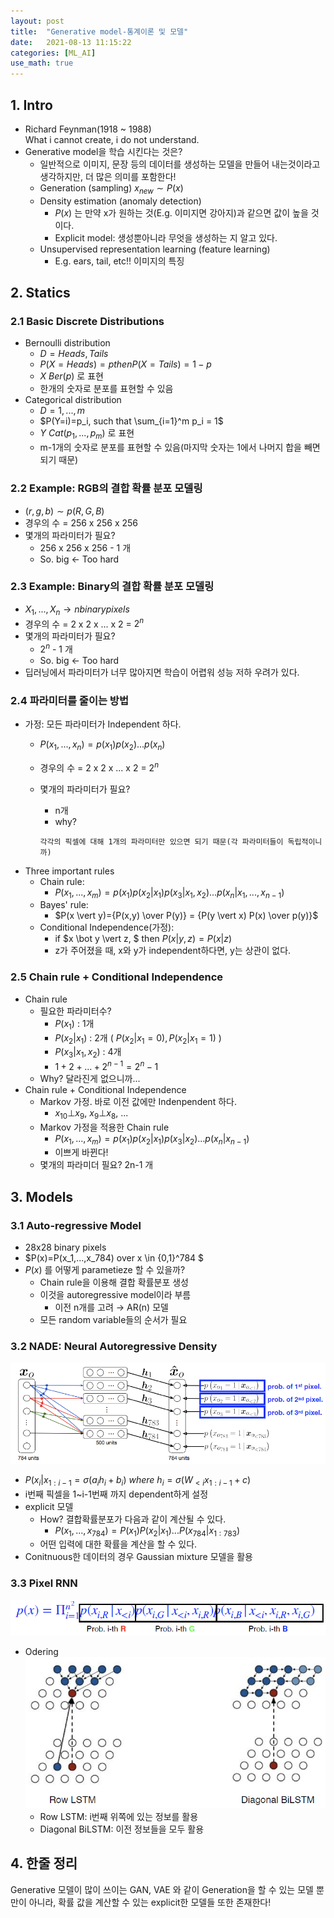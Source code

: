 ```yaml
---
layout: post
title:  "Generative model-통계이론 및 모델"
date:   2021-08-13 11:15:22
categories: [ML_AI]
use_math: true
---
```


## 1. Intro
* Richard Feynman(1918 ~ 1988)  
 What i cannot create, i do not understand.
* Generative model을 학습 시킨다는 것은?  
    * 일반적으로 이미지, 문장 등의 데이터를 생성하는 모델을 만들어 내는것이라고 생각하지만, 더 많은 의미를 포함한다!  
    * Generation (sampling) $x_{new} \sim P(x)$
    * Density estimation (anomaly detection)
        * $P(x)$ 는 만약 x가 원하는 것(E.g. 이미지면 강아지)과 같으면 값이 높을 것이다.
        * Explicit model: 생성뿐아니라 무엇을 생성하는 지 알고 있다.
    * Unsupervised representation learning (feature learning)
        * E.g. ears, tail, etc!! 이미지의 특징

## 2. Statics
### 2.1 Basic Discrete Distributions
* Bernoulli distribution
    * $D = {Heads, Tails}$
    * $P(X=Heads)=p then P(X=Tails)=1-p$
    * $X ~ Ber(p)$ 로 표현
    * 한개의 숫자로 분포를 표현할 수 있음
* Categorical distribution
    * $D = {1,..., m}$
    * $P(Y=i)=p_i, such that \sum_{i=1}^m p_i = 1$
    * $Y~Cat(p_1, ..., p_m)$ 로 표현
    * m-1개의 숫자로 분포를 표현할 수 있음(마지막 숫자는 1에서 나머지 합을 빼면 되기 때문)

### 2.2 Example: RGB의 결합 확률 분포 모델링
* $(r, g, b) \sim p(R,G,B)$
* 경우의 수 = 256 x 256 x 256
* 몇개의 파라미터가 필요?
    * 256 x 256 x 256 - 1 개
    * So. big $\leftarrow$ Too hard

### 2.3 Example: Binary의 결합 확률 분포 모델링
* $X_1,...,X_n \rightarrow n binary pixels$
* 경우의 수 = 2 x 2 x ... x 2 = $2^n$
* 몇개의 파라미터가 필요?
    * $2^n$ - 1 개
    * So. big $\leftarrow$ Too hard
* 딥러닝에서 파라미터가 너무 많아지면 학습이 어렵워 성능 저하 우려가 있다.

### 2.4 파라미터를 줄이는 방법
* 가정: 모든 파라미터가 Independent 하다.
    * $P(x_1,...,x_n) = p(x_1)p(x_2)...p(x_n)$
    * 경우의 수 = 2 x 2 x ... x 2 = $2^n$
    * 몇개의 파라미터가 필요?
        * n개
        * why?

        ```
        각각의 픽셀에 대해 1개의 파라미터만 있으면 되기 때문(각 파라미터들이 독립적이니까)
        ```
* Three important rules
    * Chain rule:
        * $P(x_1,...,x_m) = p(x_1)p(x_2 \vert x_1)p(x_3 \vert x_1,x_2)...p(x_n \vert x_1,...,x_{n-1})$
    * Bayes' rule:
        * $P(x \vert y)={P(x,y) \over P(y)} = {P(y \vert x) P(x) \over p(y)}$
    * Conditional Independence(가정):
        * if $x \bot y \vert z, $ then $P(x \vert y,z) = P(x \vert z)$
        * z가 주어졌을 때, x와 y가 independent하다면, y는 상관이 없다.
    
### 2.5 Chain rule + Conditional Independence
* Chain rule
    * 필요한 파라미터수?
        * $P(x_1)$ : 1개
        * $P(x_2 \vert x_1)$ : 2개 ( $P(x_2 \vert x_1=0), P(x_2 \vert x_1=1)$ )
        * $P(x_3 \vert x_1, x_2)$ : 4개
        * $1+2+...+2^{n-1} = 2^n - 1$
    * Why? 달라진게 없으니까...
* Chain rule + Conditional Independence
    * Markov 가정. 바로 이전 값에만 Indenpendent 하다.
        * $x_{10} \bot x_9, \ x_9 \bot x_8, \ ...$
    * Markov 가정을 적용한 Chain rule
        * $P(x_1,...,x_m) = p(x_1)p(x_2 \vert x_1)p(x_3 \vert x_2)...p(x_n \vert x_{n-1})$
        * 이쁘게 바뀐다!
    * 몇개의 파라미더 필요? 2n-1 개

## 3. Models
### 3.1 Auto-regressive Model
* 28x28 binary pixels
* $P(x)=P(x_1,...,x_784) over x \in {0,1}^784 $
* $P(x)$ 를 어떻게 parametieze 할 수 있을까?
    * Chain rule을 이용해 결합 확률분포 생성
    * 이것을 autoregressive model이라 부름
        * 이전 n개를 고려 $\rightarrow$ AR(n) 모델
    * 모든 random variable들의 순서가 필요

### 3.2 NADE: Neural Autoregressive Density 
![](/assets/image/ML_AI/gm1_1.PNG)
* $P(x_i \vert x_{1:i-1} = \sigma(a_ih_i + b_i) \ where \ h_i=\sigma (W_{<i}x_{1:i-1} + c)$
* i번째 픽셀을 1~i-1번째 까지 dependent하게 설정
* explicit 모델
    * How? 결합확률분포가 다음과 같이 계산될 수 있다.
        * $P(x_1,...,x_{784}) = P(x_1)P(x_2 \vert x_1)...P(x_{784} \vert x_{1:783})$
    * 어떤 입력에 대한 확률을 계산을 할 수 있다.
* Conitnuous한 데이터의 경우 Gaussian mixture 모델을 활용

### 3.3 Pixel RNN
![](/assets/image/ML_AI/gm1_2.PNG)
* Odering  
    ![](/assets/image/ML_AI/gm_3.PNG)
    * Row LSTM: i번째 위쪽에 있는 정보를 활용
    * Diagonal BiLSTM: 이전 정보들을 모두 활용

## 4. 한줄 정리
Generative 모델이 많이 쓰이는 GAN, VAE 와 같이 Generation을 할 수 있는 모델 뿐만이 아니라, 확률 값을 계산할 수 있는 explicit한 모델들 또한 존재한다!



     
